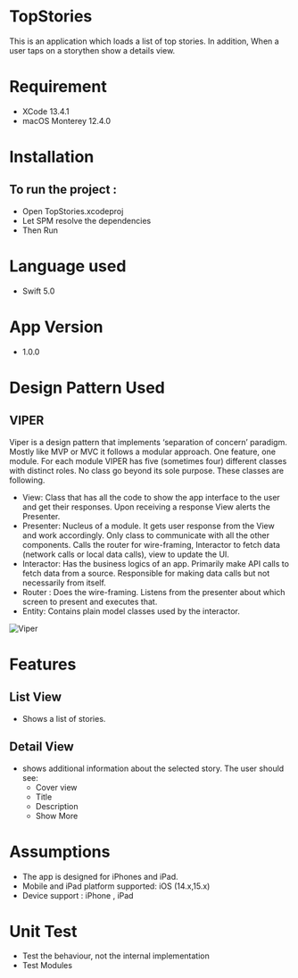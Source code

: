 # TopStories
This is an application which loads a list of top stories. In addition, When a user taps on a storythen show a details view.


# Requirement
- XCode 13.4.1
- macOS Monterey 12.4.0

# Installation
## To run the project :

- Open TopStories.xcodeproj
- Let SPM resolve the dependencies
- Then Run

# Language used 
- Swift 5.0

# App Version
- 1.0.0 
# Design Pattern Used

## VIPER
Viper is a design pattern that implements ‘separation of concern’ paradigm. Mostly like MVP or MVC it follows a modular approach. One feature, one module. For each module VIPER has five (sometimes four) different classes with distinct roles. No class go beyond its sole purpose. These classes are following.
-  View: Class that has all the code to show the app interface to the user and get their responses. Upon receiving a response View alerts the Presenter.
-  Presenter: Nucleus of a module. It gets user response from the View and work accordingly. Only class to communicate with all the other components. Calls the router for wire-framing, Interactor to fetch data (network calls or local data calls), view to update the UI.
-  Interactor: Has the business logics of an app. Primarily make API calls to fetch data from a source. Responsible for making data calls but not necessarily from itself.
-  Router : Does the wire-framing. Listens from the presenter about which screen to present and executes that.
-  Entity: Contains plain model classes used by the interactor.

![Viper](https://miro.medium.com/max/2862/1*-Mfew6qvLQ-t-DSOkY23Aw.png)

# Features

## List View 
- Shows a list of stories.

## Detail View
- shows additional information about the selected story. The user should see:
  *  Cover view
  *  Title
  *  Description
  *  Show More




# Assumptions        
-   The app is designed for iPhones and iPad.        
-   Mobile and iPad platform supported: iOS (14.x,15.x)        
-   Device support : iPhone , iPad  


# Unit Test
* Test the behaviour, not the internal implementation
* Test Modules



